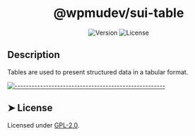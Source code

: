 <h1 align="center">@wpmudev/sui-table</h1>

<div style="text-align: center;">
<img src="https://img.shields.io/badge/Version-0.0.1-blue.svg" alt="Version"> <img src="https://img.shields.io/badge/License-GPL-orange.svg" alt="License">
</div>
<h2> Description </h2> Tables are used to present structured data in a tabular format.


[![-----------------------------------------------------](https://raw.githubusercontent.com/andreasbm/readme/master/assets/lines/colored.png)](#license)

## ➤ License
	
Licensed under [GPL-2.0](https://opensource.org/licenses/GPL-2.0).
